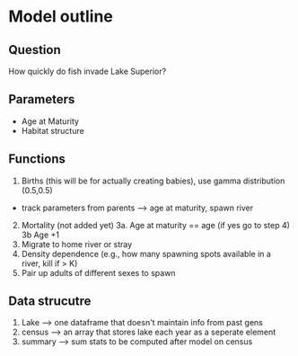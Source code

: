 # Model outline

## Question
How quickly do fish invade Lake Superior?

## Parameters

* Age at Maturity
* Habitat structure

## Functions

1. Births (this will be for actually creating babies), use gamma distribution (0.5,0.5)
  * track parameters from parents --> age at maturity, spawn river
2. Mortality (not added yet)
3a. Age at maturity == age (if yes go to step 4)
3b Age +1
4. Migrate to home river or stray
5. Density dependence (e.g., how many spawning spots available in a river, kill if > K)
6. Pair up adults of different sexes to spawn

## Data strucutre
1. Lake --> one dataframe that doesn't maintain info from past gens
2. census --> an array that stores lake each year as a seperate element
3. summary --> sum stats to be computed after model on census